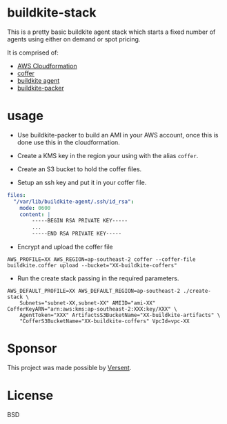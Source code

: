 # buildkite-stack

This is a pretty basic buildkite agent stack which starts a fixed number of agents using either on demand or spot pricing.

It is comprised of:

* [AWS Cloudformation](https://aws.amazon.com/cloudformation/)
* [coffer](https://github.com/wolfeidau/coffer)
* [buildkite agent](https://github.com/buildkite/agent)
* [buildkite-packer](https://github.com/wolfeidau/buildkite-packer)

# usage

* Use buildkite-packer to build an AMI in your AWS account, once this is done use this in the cloudformation.

* Create a KMS key in the region your using with the alias `coffer`.

* Create an S3 bucket to hold the coffer files.

* Setup an ssh key and put it in your coffer file.

```yaml
files:
  "/var/lib/buildkite-agent/.ssh/id_rsa":
    mode: 0600
    content: |
        -----BEGIN RSA PRIVATE KEY-----
        ...
        -----END RSA PRIVATE KEY-----
```

* Encrypt and upload the coffer file

```
AWS_PROFILE=XX AWS_REGION=ap-southeast-2 coffer --coffer-file buildkite.coffer upload --bucket="XX-buildkite-coffers"
```

* Run the create stack passing in the required parameters.

```
AWS_DEFAULT_PROFILE=XX AWS_DEFAULT_REGION=ap-southeast-2 ./create-stack \
    Subnets="subnet-XX,subnet-XX" AMIID="ami-XX" CofferKeyARN="arn:aws:kms:ap-southeast-2:XXX:key/XXX" \
    AgentToken="XXX" ArtifactsS3BucketName="XX-buildkite-artifacts" \
    "CofferS3BucketName="XX-buildkite-coffers" VpcId=vpc-XX
```

# Sponsor

This project was made possible by [Versent](http://www.versent.com.au).

# License

BSD
